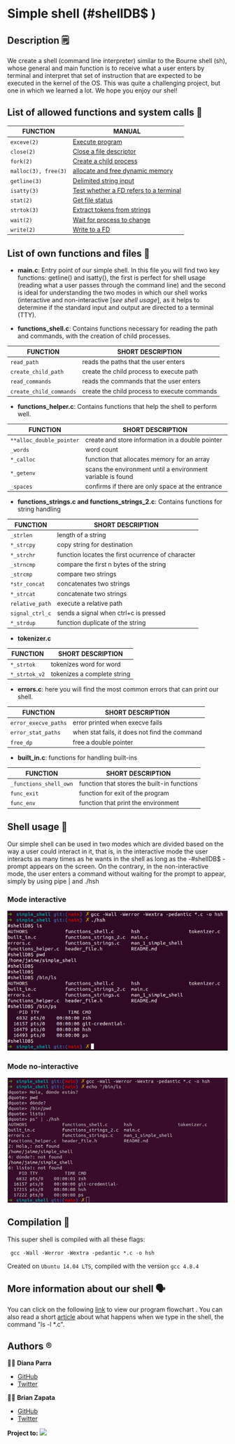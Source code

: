 # Simple shell (#shellDB$ ) 
## Description :spiral_notepad:

We create a shell (command line interpreter) similar to the Bourne shell (sh), whose general and main function is to receive what a user enters by terminal and interpret that set of instruction that are expected to be executed in the kernel of the OS.
This was quite a challenging project, but one in which we learned a lot. We hope you enjoy our shel!


## List of allowed functions and system calls :pushpin:


|     FUNCTION       |         MANUAL                  |
|--------------------|---------------------------------|
|`exceve(2)`         |[Execute program](https://man7.org/linux/man-pages/man2/execve.2.html)                         |
|`close(2)`          |[Close a file descriptor](https://man7.org/linux/man-pages/man2/close.2.html)   |
|`fork(2)`           |[Create a child process](https://man7.org/linux/man-pages/man2/fork.2.html)    |
|`malloc(3), free(3)`|[allocate and free dynamic memory](https://man7.org/linux/man-pages/man3/free.3.html)    |
|`getline(3)`        |[Delimited string input](https://man7.org/linux/man-pages/man3/getline.3.html) |
|`isatty(3)`         |[Test whether a FD refers to a terminal](https://man7.org/linux/man-pages/man3/isatty.3.html)  |
|`stat(2)`           |[Get file status](https://man7.org/linux/man-pages/man2/lstat.2.html)                          |
|`strtok(3)`         |[Extract tokens from strings](https://man7.org/linux/man-pages/man3/strtok.3.html)  |
|`wait(2)`           |[Wait for process to change](https://man7.org/linux/man-pages/man2/waitid.2.html)  |
|`write(2)`          |[Write to a FD](https://man7.org/linux/man-pages/man2/write.2.html)                          |


## List of own functions and files :ledger:
* **main.c**: Entry point of our simple shell. In this file you will find two key functions: getline() and isatty(), the first is perfect for shell usage (reading what a user passes through the command line) and the second is ideal for understanding the two modes in which our shell works (interactive and non-interactive [*see shell usage*], as it helps to determine if the standard input and output are directed to a terminal (TTY).

* **functions_shell.c**: Contains functions necessary for reading the path and commands, with the creation of child processes.


|     FUNCTION       |     SHORT DESCRIPTION           |
|--------------------|---------------------------------|
|`read_path`             | reads the paths that the user enters                             |
|`create_child_path` | create the child process to execute path                                  |
|`read_commands`         | reads the commands that the user enters                             |
|`create_child_commands`   | create the child process to execute commands                          |


* **functions_helper.c**: Contains functions that help the shell to perform well.


|     FUNCTION       |     SHORT DESCRIPTION           |
|--------------------|---------------------------------|
|`**alloc_double_pointer`   | create and store information in a double pointer                         |
|`_words` | word count                                |
|`*_calloc`         | function that allocates memory for an array                            |
|`*_getenv`   | scans the environment until a environment variable is found                          |
|`_spaces`   | confirms if there are only space at the entrance                          |


* **functions_strings.c and functions_strings_2.c**: Contains functions for string handling


|     FUNCTION       |        SHORT DESCRIPTION         |
|--------------------|---------------------------------|
|`_strlen`           | length of a string                |
|`*_strcpy`           | copy string for destination      |
|`*_strchr`           | function locates the first ocurrence of character                                                |
|`_strncmp`          | compare the first n bytes of the string|
|`_strcmp`           | compare two strings                 |
|`*str_concat`           | concatenates two strings                 |
|`*_strcat`          | concatenate two strings             |
|`relative_path`          | execute a relative path             |
|`signal_ctrl_c`             | sends a signal when ctrl+c is pressed  |
|`*_strdup`          | function duplicate of the string           |


* **tokenizer.c**


|     FUNCTION       |     SHORT DESCRIPTION           |
|--------------------|---------------------------------|
|`*_strtok`    | tokenizes word for word               |
|`*_strtok_v2` | tokenizes a complete string           |


* **errors.c**: here you will find the most common errors that can print our shell.


|     FUNCTION       |     SHORT DESCRIPTION           |
|--------------------|---------------------------------|
|`error_execve_paths` | error printed when execve fails |
|`error_stat_paths` | when stat fails, it does not find the command    |
|`free_dp` | free a double pointer    |


* **built_in.c**: functions for handling built-ins


|     FUNCTION       |     SHORT DESCRIPTION           |
|--------------------|---------------------------------|
|`_functions_shell_own` | function that stores the built-in functions |
|`func_exit`   | function for exit of the program     |
|`func_env`   | function that print the environment     |


## Shell usage :memo:
Our simple shell can be used in two modes which are divided based on the way a user could interact in it, that is, in the interactive mode the user interacts as many times as he wants in the shell as long as the -#shellDB$ - prompt appears on the screen.
On the contrary, in the non-interactive mode, the user enters a command without waiting for the prompt to appear, simply by using pipe | and ./hsh

### Mode interactive
![Mode_interactive](https://github.com/dianaparr/simple_shell/blob/d863030ee5b4769ca3681185041afc265ddadc15/pics_flowchart/mode_interactive.png)

### Mode no-interactive
![Mode_no_interactive](https://github.com/dianaparr/simple_shell/blob/d863030ee5b4769ca3681185041afc265ddadc15/pics_flowchart/Mode_no_interactive.png)

## Compilation :checkered_flag:

This super shell is compiled with all these flags:
   
     gcc -Wall -Werror -Wextra -pedantic *.c -o hsh

Created on `Ubuntu 14.04 LTS`, compiled with the version `gcc 4.8.4`
## More information about our shell :speaking_head:
You can click on the following [link](https://drive.google.com/file/d/19gYtjMn_bGpWHC7_6iKJU1Dh9mSxMwCZ/view?usp=sharing) to view our program flowchart . You can also read a short [article](https://www.linkedin.com/pulse/what-happens-when-we-type-ls-l-c-shell-diana-parra/?trackingId=MGWvN74V4qEx76Ws4kan6g%3D%3D) about what happens when we type in the shell, the command "ls -l *.c". 

## Authors :registered:
:woman_technologist: **Diana Parra**
* [GitHub](https://github.com/dianaparr)
* [Twitter](https://twitter.com/dianaparra017)

:man_technologist: **Brian Zapata**
* [GitHub](https://github.com/brian-1989)
* [Twitter](https://twitter.com/BrianZa03390210)

**Project to:** 
![](https://www.holbertonschool.com/holberton-logo.png)
